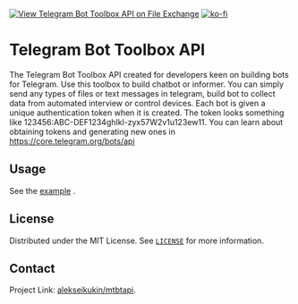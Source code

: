 [![View Telegram Bot Toolbox API on File Exchange](https://www.mathworks.com/matlabcentral/images/matlab-file-exchange.svg)](https://www.mathworks.com/matlabcentral/fileexchange/90890-telegram-bot-toolbox-api)
[![ko-fi](https://ko-fi.com/img/githubbutton_sm.svg)](https://ko-fi.com/V7V664FUA)

# Telegram Bot Toolbox API
The Telegram Bot Toolbox API created for developers keen on building bots for Telegram.
Use this toolbox to build chatbot or informer. You can simply send any types of files or text messages in telegram, build bot to collect data from automated interview or control devices.
Each bot is given a unique authentication token when it is created. The token looks something like 123456:ABC-DEF1234ghIkl-zyx57W2v1u123ew11. You can learn about obtaining tokens and generating new ones in https://core.telegram.org/bots/api

## Usage
See the [example](https://github.com/alekseikukin/mtbtapi/example.m) .

## License
Distributed under the MIT License. See [`LICENSE`](LICENSE) for more information.

## Contact
Project Link: [alekseikukin/mtbtapi](https://github.com/alekseikukin/mtbtapi).
